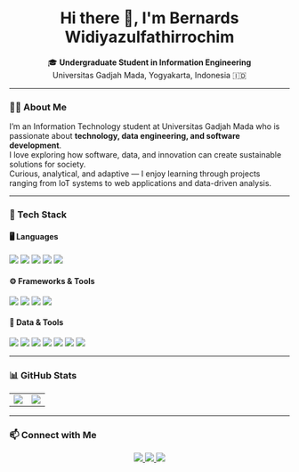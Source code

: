 <h1 align="center">Hi there 👋, I'm Bernards Widiyazulfathirrochim</h1>

<p align="center">
🎓 <b>Undergraduate Student in Information Engineering</b><br>
Universitas Gadjah Mada, Yogyakarta, Indonesia 🇮🇩
</p>

---

### 👨‍💻 About Me
I’m an Information Technology student at Universitas Gadjah Mada who is passionate about **technology, data engineering, and software development**.  
I love exploring how software, data, and innovation can create sustainable solutions for society.  
Curious, analytical, and adaptive — I enjoy learning through projects ranging from IoT systems to web applications and data-driven analysis.

---

### 🧠 Tech Stack

#### 🖥️ Languages
<p align="left">
  <img src="https://img.shields.io/badge/Python-3776AB?style=for-the-badge&logo=python&logoColor=white"/>
  <img src="https://img.shields.io/badge/C%23-239120?style=for-the-badge&logo=c-sharp&logoColor=white"/>
  <img src="https://img.shields.io/badge/C++-00599C?style=for-the-badge&logo=cplusplus&logoColor=white"/>
  <img src="https://img.shields.io/badge/JavaScript-F7DF1E?style=for-the-badge&logo=javascript&logoColor=black"/>
  <img src="https://img.shields.io/badge/SQL-4479A1?style=for-the-badge&logo=postgresql&logoColor=white"/>
</p>

#### ⚙️ Frameworks & Tools
<p align="left">
  <img src="https://img.shields.io/badge/.NET-512BD4?style=for-the-badge&logo=dotnet&logoColor=white"/>
  <img src="https://img.shields.io/badge/Express.js-404D59?style=for-the-badge"/>
  <img src="https://img.shields.io/badge/Next.js-000000?style=for-the-badge&logo=nextdotjs&logoColor=white"/>
  <img src="https://img.shields.io/badge/PyTorch-EE4C2C?style=for-the-badge&logo=pytorch&logoColor=white"/>
</p>

#### 🧩 Data & Tools
<p align="left">
  <img src="https://img.shields.io/badge/Pandas-150458?style=for-the-badge&logo=pandas&logoColor=white"/>
  <img src="https://img.shields.io/badge/NumPy-013243?style=for-the-badge&logo=numpy&logoColor=white"/>
  <img src="https://img.shields.io/badge/PostgreSQL-336791?style=for-the-badge&logo=postgresql&logoColor=white"/>
  <img src="https://img.shields.io/badge/Figma-F24E1E?style=for-the-badge&logo=figma&logoColor=white"/>
  <img src="https://img.shields.io/badge/Postman-FF6C37?style=for-the-badge&logo=postman&logoColor=white"/>
  <img src="https://img.shields.io/badge/Git-F05032?style=for-the-badge&logo=git&logoColor=white"/>
  <img src="https://img.shields.io/badge/GitHub-181717?style=for-the-badge&logo=github&logoColor=white"/>
</p>

---

### 📊 GitHub Stats

<table>
  <tr>
    <td>
      <img align="center" src="https://github-readme-stats.vercel.app/api?username=bernardswidiya&show_icons=true&theme=tokyonight" />
    </td>
    <td>
      <img align="center" src="https://github-readme-streak-stats.herokuapp.com/?user=bernardswidiya&theme=tokyonight" />
    </td>
  </tr>
</table>

---

### 📫 Connect with Me
<p align="center">
  <a href="mailto:bernardswidiyazulfathirrochim@mail.ugm.ac.id">
    <img src="https://img.shields.io/badge/Email-D14836?style=for-the-badge&logo=gmail&logoColor=white"/>
  </a>
  <a href="https://linkedin.com/in/bernardswidiya">
    <img src="https://img.shields.io/badge/LinkedIn-0077B5?style=for-the-badge&logo=linkedin&logoColor=white"/>
  </a>
  <a href="https://github.com/bernardswidiya">
    <img src="https://img.shields.io/badge/GitHub-181717?style=for-the-badge&logo=github&logoColor=white"/>
  </a>
</p>
